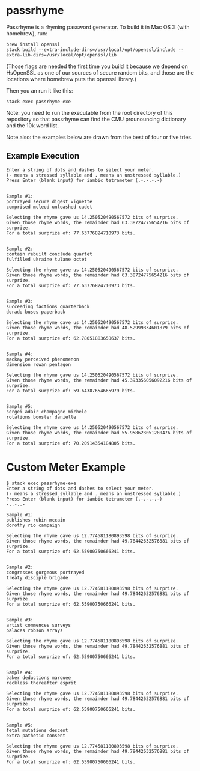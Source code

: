 # passrhyme

Passrhyme is a rhyming password generator.  To build it in Mac OS X (with homebrew), run:
```
brew install openssl
stack build --extra-include-dirs=/usr/local/opt/openssl/include --extra-lib-dirs=/usr/local/opt/openssl/lib
```
(Those flags are needed the first time you build it because we depend on HsOpenSSL as one of our sources of secure random bits, and those are the locations where homebrew puts the openssl library.)

Then you an run it like this:

```
stack exec passrhyme-exe
```


Note: you need to run the executable from the root directory of this repository so that passrhyme can find the CMU prounouncing
dictionary and the 10k word list.

Note also: the examples below are drawn from the best of four or five tries.

## Example Execution
```
Enter a string of dots and dashes to select your meter.
(- means a stressed syllable and . means an unstressed syllable.)
Press Enter (blank input) for iambic tetrameter (.-.-.-.-)


Sample #1:
portrayed secure digest vignette
comprised mcleod unleashed cadet

Selecting the rhyme gave us 14.250520490567572 bits of surprize.
Given those rhyme words, the remainder had 63.38724775654216 bits of surprize.
For a total surprize of: 77.63776824710973 bits.


Sample #2:
contain rebuilt conclude quartet
fulfilled ukraine tulane octet

Selecting the rhyme gave us 14.250520490567572 bits of surprize.
Given those rhyme words, the remainder had 63.38724775654216 bits of surprize.
For a total surprize of: 77.63776824710973 bits.


Sample #3:
succeeding factions quarterback
dorado buses paperback

Selecting the rhyme gave us 14.250520490567572 bits of surprize.
Given those rhyme words, the remainder had 48.52999834601879 bits of surprize.
For a total surprize of: 62.78051883658637 bits.


Sample #4:
mackay perceived phenomenon
dimension rowan pentagon

Selecting the rhyme gave us 14.250520490567572 bits of surprize.
Given those rhyme words, the remainder had 45.393356056092216 bits of surprize.
For a total surprize of: 59.64387654665979 bits.


Sample #5:
sergei adair champagne michele
rotations booster danielle

Selecting the rhyme gave us 14.250520490567572 bits of surprize.
Given those rhyme words, the remainder had 55.958623051280476 bits of surprize.
For a total surprize of: 70.20914354184805 bits.
```

# Custom Meter Example
```
$ stack exec passrhyme-exe
Enter a string of dots and dashes to select your meter.
(- means a stressed syllable and . means an unstressed syllable.)
Press Enter (blank input) for iambic tetrameter (.-.-.-.-)
-..-..-

Sample #1:
publishes rubin mccain
dorothy rio campaign

Selecting the rhyme gave us 12.774581180893598 bits of surprize.
Given those rhyme words, the remainder had 49.78442632576881 bits of surprize.
For a total surprize of: 62.55900750666241 bits.


Sample #2:
congresses gorgeous portrayed
treaty disciple brigade

Selecting the rhyme gave us 12.774581180893598 bits of surprize.
Given those rhyme words, the remainder had 49.78442632576881 bits of surprize.
For a total surprize of: 62.55900750666241 bits.


Sample #3:
artist commences surveys
palaces robson arrays

Selecting the rhyme gave us 12.774581180893598 bits of surprize.
Given those rhyme words, the remainder had 49.78442632576881 bits of surprize.
For a total surprize of: 62.55900750666241 bits.


Sample #4:
baker deductions marquee
reckless thereafter esprit

Selecting the rhyme gave us 12.774581180893598 bits of surprize.
Given those rhyme words, the remainder had 49.78442632576881 bits of surprize.
For a total surprize of: 62.55900750666241 bits.


Sample #5:
fetal mutations descent
extra pathetic consent

Selecting the rhyme gave us 12.774581180893598 bits of surprize.
Given those rhyme words, the remainder had 49.78442632576881 bits of surprize.
For a total surprize of: 62.55900750666241 bits.
```
